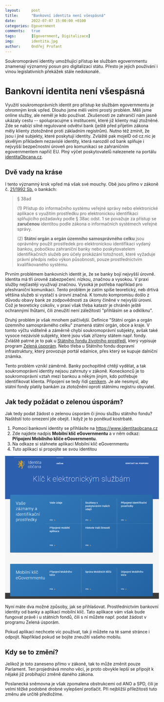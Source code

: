 ```yaml
---
layout:     post
title:      "Bankovní identita není všespásná"
date:       2022-07-07 15:00:00 +0100
categories: Egovernment
comments:   true
tags:       [Egovernment, Digitalizace]
img:        identita.jpg
author:     Ondřej Profant
---
```


Soukromoprávní identity umožňující přístup ke službám egovernmentu znamenají významný posun pro digitalizaci státu. Přesto je jejich používání i vinou legislativních překážek stále nedokonalé.

<!--more-->

# Bankovní identita není všespásná

Využití soukromoprávních identit pro přístup ke službám egovernmentu je ohromným krok vpřed. Dlouho jsme měli velmi prostý problém. Měli jsme online služby, ale neměl je kdo používat. Zkušenosti ze zahraničí nám jasně ukázaly cestu -- spolupracujme s institucemi, které již klienty mají ztožněné. Zde se nabízí silně regulované odvětví bank (ještě před přijetím zákona měly klienty ztotožněné proti základním registrům). Nutno též zmínit, že jsou i jiné subjekty, které poskytují identity. Zvláště pak mojeID od cz.nic je skvělým příkladem nezavislé identity, která narozdíl od bank splňuje i nejvyšší bezpečnostní úroveň pro komunikaci se zahraničním egovernmentem napříč EU. Plný výčet poskytovatelů nalezenete na portálu [identitaObcana.cz][].

## Dvě vady na kráse

I tento významný krok vpřed má však své mouchy. Obě jsou přímo v zákoně č. [21/1992 Sb.][] o bankách:

> § 38ad
> 
> (1) Přístup do informačního systému veřejné správy nebo elektronické aplikace s využitím prostředku pro elektronickou identifikaci splňujícího požadavky podle § 38ac odst. 1 se považuje za přístup se **zaručenou** identitou podle zákona o informačních systémech veřejné správy.
>
> (2) **Státní orgán a orgán územního samosprávného celku** jsou oprávněny použít prostředek pro elektronickou identifikaci vydaný bankou, pobočkou zahraniční banky nebo poskytovatelem identifikačních služeb pro účely prokázání totožnosti, které vyžaduje právní předpis nebo výkon působnosti, pouze prostřednictvím kvalifikovaného systému.

Prvním problémem bankovních identit je, že se banky bojí nejvyšší úrovně. Identita má tři úrovně zabezpečení: nízkou, značnou a vysokou. V praxi služby nejčastěji využívají značnou. Vysoká je potřeba například pro přeshraniční komunikaci. Tento problém je zatím spíše teoretický, neb drtivá většina služeb si vystačí s úrovní značná. K tomuto kompromisu došlo z důvodu obavy bank ze zodpovědnosti za úkony činěné v nejvyšší úrovni. Což je teoreticky cokoliv, v praxi však třeba katastr je chráněn ještě ochrannými lhůtami, čili zneužití není záležitostí "přihlásím se a odkliknu".

Druhý problém je však mnohem palčivější. Definice "Státní orgán a orgán územního samosprávného celku" znamená státní orgán, obce a kraje. V tomto výčtu viditelně a záměrně chybí soukromoprávní subjekty, avšak také vysoce nezávislé subjekty, které jsou však zřízeny státem např. fondy. Zvláště patrné je to pak u [Státního fondu životního prostředí][], který vypisuje program [Zelená úsporám][]. Nebo třeba u Státního fondu dopravní infrastruktury, který provozuje portál edalnice, přes který se kupuje dalniční známka.

Tento problém vznikl záměrně. Banky pochopitlně chtějí vydělat, a tak soukromoprávní identity nejsou zahrnuty v zákoně. Koneckonců je to soukromoprávní vztah mezi bankou a někým jiným, kdo potřebuje identifikovat klienta. Připojení se tedy řídí [ceníkem][]. Je ale nesmysl, aby státní fondy platily bankám za ztotožnění oproti státnímu registru obyvatel.

## Jak tedy požádat o zelenou úsporám?

Jak tedy podat žádost o zelenou úsporám či jinou službu státního fondu? Naštěstí toto omezení jde obejít. I když je to poněkud kostrbaté.

1. Pomocí bankovní identity se přihlásíte na https://www.identitaobcana.cz
2. Zde najdete nadpis **Mobilní klíč eGovernmentu** a v něm odkaz: **Připojení Mobilního klíče eGovernmentu**.
3. Na odkaze si stáhnete aplikaci Mobilní klíč eGovernmentu
4. Tuto aplikaci si propojíte se svou identitou

![Jak získat mobilní klíč](/assets/img/posts/mobilni-klic.png)

Nyní máte dva možné způsoby, jak se přihlašovat. Prostřednictvím bankovní identity od banky a aplikací mobilní klíč. Tato aplikace vám však bude fungovat právě i u státních fondů, čili s ní můžete např. podat žádost v programu Zelená úsporám.

Pokud aplikaci nechcete víc používat, tak ji můžete na té samé stránce i odpojit. Například pokud se bojíte zneužití vašeho mobilu.

## Kdy se to změní?

Jelikož je toto zaneseno přímo v zákoně, tak to může změnit pouze Parlament. Ten projednává mnoho věci, je proto obvykle lepší se připojit k nějaké již probíhající změně daného zákona.

Poslanecká sněmovna je však zpomalena obstrukcemi od ANO a SPD, čili je velmi těžké podobné drobné vylepšení protlačit. Při nejbližší příležitosti tuto změnu ale určitě předložíme.




[identitaObcana.cz]: https://info.identitaobcana.cz/idp/
[21/1992 Sb.]: https://www.zakonyprolidi.cz/cs/1992-21#p38ad
[Státního fondu životního prostředí]: https://www.sfzp.cz/
[Zelená úsporám]: https://novazelenausporam.cz/
[ceníkem]: https://www.bankid.cz/cenik
[Zákon roku]: https://www.pirati.cz/tiskove-zpravy/online-komunikace-bankovni-identita-zakon.roku.html

